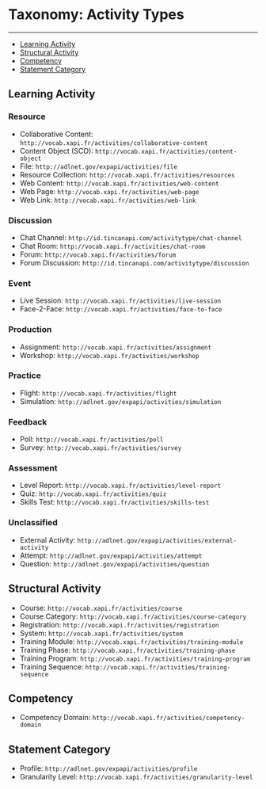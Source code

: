# Taxonomy: Activity Types

---

- [Learning Activity](#learning)
- [Structural Activity](#structural)
- [Competency](#competencies)
- [Statement Category](#categories)


<a name="learning"></a>
## Learning Activity

### Resource

- Collaborative Content: `http://vocab.xapi.fr/activities/collaborative-content`
- Content Object (SCO): `http://vocab.xapi.fr/activities/content-object`
- File: `http://adlnet.gov/expapi/activities/file`
- Resource Collection: `http://vocab.xapi.fr/activities/resources`
- Web Content: `http://vocab.xapi.fr/activities/web-content`
- Web Page: `http://vocab.xapi.fr/activities/web-page`
- Web Link: `http://vocab.xapi.fr/activities/web-link`

### Discussion

- Chat Channel: `http://id.tincanapi.com/activitytype/chat-channel`
- Chat Room: `http://vocab.xapi.fr/activities/chat-room`
- Forum: `http://vocab.xapi.fr/activities/forum`
- Forum Discussion: `http://id.tincanapi.com/activitytype/discussion`

### Event

- Live Session: `http://vocab.xapi.fr/activities/live-session`
- Face-2-Face: `http://vocab.xapi.fr/activities/face-to-face`

### Production

- Assignment: `http://vocab.xapi.fr/activities/assignment`
- Workshop: `http://vocab.xapi.fr/activities/workshop`

### Practice

- Flight: `http://vocab.xapi.fr/activities/flight`
- Simulation: `http://adlnet.gov/expapi/activities/simulation`

### Feedback

- Poll: `http://vocab.xapi.fr/activities/poll`
- Survey: `http://vocab.xapi.fr/activities/survey`

### Assessment

- Level Report: `http://vocab.xapi.fr/activities/level-report`
- Quiz: `http://vocab.xapi.fr/activities/quiz`
- Skills Test: `http://vocab.xapi.fr/activities/skills-test`

### Unclassified

- External Activity: `http://adlnet.gov/expapi/activities/external-activity`
- Attempt: `http://adlnet.gov/expapi/activities/attempt`
- Question: `http://adlnet.gov/expapi/activities/question`


<a name="structural"></a>
## Structural Activity

- Course: `http://vocab.xapi.fr/activities/course`
- Course Category: `http://vocab.xapi.fr/activities/course-category`
- Registration: `http://vocab.xapi.fr/activities/registration`
- System: `http://vocab.xapi.fr/activities/system`
- Training Module: `http://vocab.xapi.fr/activities/training-module`
- Training Phase: `http://vocab.xapi.fr/activities/training-phase`
- Training Program: `http://vocab.xapi.fr/activities/training-program`
- Training Sequence: `http://vocab.xapi.fr/activities/training-sequence`


<a name="competencies"></a>
## Competency

- Competency Domain: `http://vocab.xapi.fr/activities/competency-domain`


<a name="categories"></a>
## Statement Category

- Profile: `http://adlnet.gov/expapi/activities/profile`
- Granularity Level: `http://vocab.xapi.fr/activities/granularity-level`

